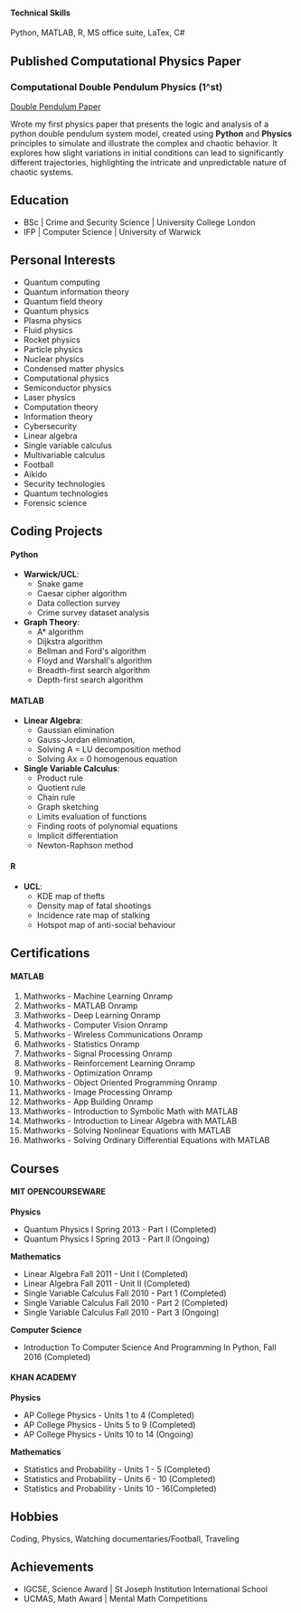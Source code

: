 
#### Technical Skills
Python, MATLAB, R, MS office suite, LaTex, C# 

## Published Computational Physics Paper

### Computational Double Pendulum Physics (1^st)
[Double Pendulum Paper](https://www.academia.edu/116050319/Computational_Double_Pendulum_Physics)

Wrote my first physics paper that presents the logic and analysis of a python double pendulum system model, created using **Python** and **Physics** principles to simulate and illustrate the complex and chaotic behavior. It explores how slight variations in initial conditions can lead to significantly different trajectories, highlighting the intricate and unpredictable nature of chaotic systems.

## Education
- BSc | Crime and Security Science | University College London
- IFP | Computer Science | University of Warwick 
  
## Personal Interests
* Quantum computing
* Quantum information theory
* Quantum field theory
* Quantum physics
* Plasma physics
* Fluid physics
* Rocket physics
* Particle physics
* Nuclear physics
* Condensed matter physics
* Computational physics
* Semiconductor physics
* Laser physics
* Computation theory
* Information theory
* Cybersecurity
* Linear algebra
* Single variable calculus
* Multivariable calculus
* Football
* Aikido
* Security technologies
* Quantum technologies
* Forensic science

## Coding Projects

#### Python
- **Warwick/UCL**:
  - Snake game
  - Caesar cipher algorithm
  - Data collection survey
  - Crime survey dataset analysis
- **Graph Theory**:
  - A* algorithm
  - Dijkstra algorithm
  - Bellman and Ford's algorithm
  - Floyd and Warshall's algorithm
  - Breadth-first search algorithm
  - Depth-first search algorithm

#### MATLAB
- **Linear Algebra**:
  - Gaussian elimination
  - Gauss-Jordan elimination,
  - Solving A = LU decomposition method
  - Solving Ax = 0 homogenous equation
- **Single Variable Calculus**:
  - Product rule
  - Quotient rule
  - Chain rule
  - Graph sketching
  - Limits evaluation of functions
  - Finding roots of polynomial equations
  - Implicit differentiation
  - Newton-Raphson method

#### R
- **UCL**:
  - KDE map of thefts
  - Density map of fatal shootings
  - Incidence rate map of stalking
  - Hotspot map of anti-social behaviour

## Certifications

#### MATLAB
1. Mathworks - Machine Learning Onramp
2. Mathworks - MATLAB Onramp
3. Mathworks - Deep Learning Onramp
4. Mathworks - Computer Vision Onramp
5. Mathworks - Wireless Communications Onramp
6. Mathworks - Statistics Onramp
7. Mathworks - Signal Processing Onramp
8. Mathworks - Reinforcement Learning Onramp
9. Mathworks - Optimization Onramp
10. Mathworks - Object Oriented Programming Onramp
11. Mathworks - Image Processing Onramp
12. Mathworks - App Building Onramp
13. Mathworks - Introduction to Symbolic Math with MATLAB
14. Mathworks - Introduction to Linear Algebra with MATLAB
15. Mathworks - Solving Nonlinear Equations with MATLAB
16. Mathworks - Solving Ordinary Differential Equations with MATLAB

## Courses

#### MIT OPENCOURSEWARE

**Physics**
* Quantum Physics I Spring 2013 - Part I (Completed)
* Quantum Physics I Spring 2013 - Part II (Ongoing)

**Mathematics**
* Linear Algebra Fall 2011 - Unit I (Completed)
* Linear Algebra Fall 2011 - Unit II (Completed)
* Single Variable Calculus Fall 2010 - Part 1 (Completed)
* Single Variable Calculus Fall 2010 - Part 2 (Completed)
* Single Variable Calculus Fall 2010 - Part 3 (Ongoing)

**Computer Science**
* Introduction To Computer Science And Programming In Python, Fall 2016 (Completed)

#### KHAN ACADEMY

**Physics**
* AP College Physics - Units 1 to 4 (Completed)
* AP College Physics - Units 5 to 9 (Completed)
* AP College Physics - Units 10 to 14 (Ongoing)
       
**Mathematics**
* Statistics and Probability - Units 1 - 5 (Completed)
* Statistics and Probability - Units 6 - 10 (Completed)
* Statistics and Probability - Units 10 - 16(Completed)

## Hobbies
Coding, Physics, Watching documentaries/Football, Traveling

## Achievements
* IGCSE, Science Award | St Joseph Institution International School
* UCMAS, Math Award | Mental Math Competitions 

